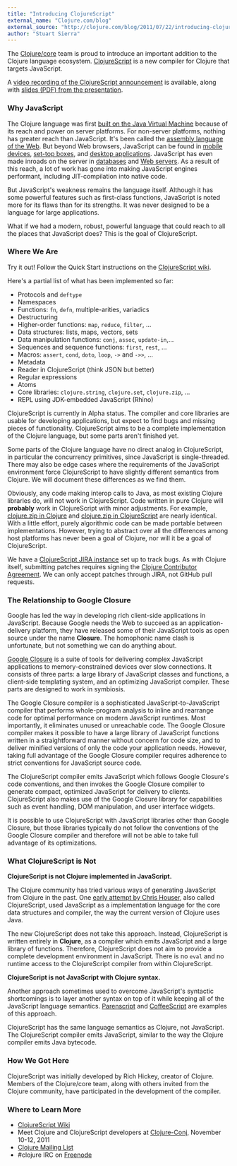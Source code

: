 ```yaml
---
title: "Introducing ClojureScript"
external_name: "Clojure.com/blog"
external_source: "http://clojure.com/blog/2011/07/22/introducing-clojurescript.html"
author: "Stuart Sierra"
---
```


The [Clojure/core](http://clojure.com/) team is proud to introduce an important addition to the Clojure language ecosystem. [ClojureScript](https://github.com/clojure/clojurescript) is a new compiler for Clojure that targets JavaScript.

A [video recording of the ClojureScript announcement](https://youtu.be/tVooR-dF_Ag) is available, along with [slides (PDF) from the presentation](http://cloud.github.com/downloads/clojure/clojurescript/clojurescript%20slides.pdf).

### Why JavaScript

The Clojure language was first [built on the Java Virtual Machine](http://clojure.org/rationale#Rationale-Languages%20and%20Platforms) because of its reach and power on server platforms. For non-server platforms, nothing has greater reach than JavaScript. It's been called the [assembly language of the Web](http://www.hanselman.com/blog/JavaScriptisAssemblyLanguagefortheWebPart2MadnessorjustInsanity.aspx). But beyond Web browsers, JavaScript can be found in [mobile devices](http://arstechnica.com/apple/news/2011/06/ios-5-brings-nitro-speed-to-home-screen-web-apps.ars), [set-top boxes](http://developer.boxee.tv/JavaScript_API#Preface), and [desktop applications](http://wiki.services.openoffice.org/wiki/Documentation/DevGuide/Scripting/Scripting_Framework). JavaScript has even made inroads on the server in [databases](http://couchdb.apache.org/) and [Web servers](http://nodejs.org/). As a result of this reach, a lot of work has gone into making JavaScript engines performant, including JIT-compilation into native code.

But JavaScript's weakness remains the language itself. Although it has some powerful features such as first-class functions, JavaScript is noted more for its flaws than for its strengths. It was never designed to be a language for large applications.

What if we had a modern, robust, powerful language that could reach to all the places that JavaScript does? This is the goal of ClojureScript.

### Where We Are

Try it out! Follow the Quick Start instructions on the [ClojureScript wiki](https://github.com/clojure/clojurescript/wiki).

Here's a partial list of what has been implemented so far:

*   Protocols and `deftype`
*   Namespaces
*   Functions: `fn`, `defn`, multiple-arities, variadics
*   Destructuring
*   Higher-order functions: `map`, `reduce`, `filter`, ...
*   Data structures: lists, maps, vectors, sets
*   Data manipulation functions: `conj`, `assoc`, `update-in`,...
*   Sequences and sequence functions: `first`, `rest`, ...
*   Macros: `assert`, `cond`, `doto`, `loop`, `->` and `->>`, ...
*   Metadata
*   Reader in ClojureScript (think JSON but better)
*   Regular expressions
*   Atoms
*   Core libraries: `clojure.string`, `clojure.set`, `clojure.zip`, ...
*   REPL using JDK-embedded JavaScript (Rhino)

ClojureScript is currently in Alpha status. The compiler and core libraries are usable for developing applications, but expect to find bugs and missing pieces of functionality. ClojureScript aims to be a complete implementation of the Clojure language, but some parts aren't finished yet.

Some parts of the Clojure language have no direct analog in ClojureScript, in particular the concurrency primitives, since JavaScript is single-threaded. There may also be edge cases where the requirements of the JavaScript environment force ClojureScript to have slightly different semantics from Clojure. We will document these differences as we find them.

Obviously, any code making interop calls to Java, as most existing Clojure libraries do, will not work in ClojureScript. Code written in pure Clojure will **probably** work in ClojureScript with minor adjustments. For example, [clojure.zip in Clojure](https://github.com/clojure/clojure/blob/master/src/clj/clojure/zip.clj) and [clojure.zip in ClojureScript](https://github.com/clojure/clojurescript/blob/master/src/cljs/clojure/zip.cljs) are nearly identical. With a little effort, purely algorithmic code can be made portable between implementations. However, trying to abstract over all the differences among host platforms has never been a goal of Clojure, nor will it be a goal of ClojureScript.

We have a [ClojureScript JIRA instance](http://dev.clojure.org/jira/browse/CLJS) set up to track bugs. As with Clojure itself, submitting patches requires signing the [Clojure Contributor Agreement](http://clojure.org/contributing). We can only accept patches through JIRA, not GitHub pull requests.

### The Relationship to Google Closure

Google has led the way in developing rich client-side applications in JavaScript. Because Google needs the Web to succeed as an application-delivery platform, they have released some of their JavaScript tools as open source under the name **Closure**. The homophonic name clash is unfortunate, but not something we can do anything about.

[Google Closure](http://code.google.com/closure/) is a suite of tools for delivering complex JavaScript applications to memory-constrained devices over slow connections. It consists of three parts: a large library of JavaScript classes and functions, a client-side templating system, and an optimizing JavaScript compiler. These parts are designed to work in symbiosis.

The Google Closure compiler is a sophisticated JavaScript-to-JavaScript compiler that performs whole-program analysis to inline and rearrange code for optimal performance on modern JavaScript runtimes. Most importantly, it eliminates unused or unreachable code. The Google Closure compiler makes it possible to have a large library of JavaScript functions written in a straightforward manner without concern for code size, and to deliver minified versions of only the code your application needs. However, taking full advantage of the Google Closure compiler requires adherence to strict conventions for JavaScript source code.

The ClojureScript compiler emits JavaScript which follows Google Closure's code conventions, and then invokes the Google Closure compiler to generate compact, optimized JavaScript for delivery to clients. ClojureScript also makes use of the Google Closure library for capabilities such as event handling, DOM manipulation, and user interface widgets.

It is possible to use ClojureScript with JavaScript libraries other than Google Closure, but those libraries typically do not follow the conventions of the Google Closure compiler and therefore will not be able to take full advantage of its optimizations.

### What ClojureScript is Not

**ClojureScript is not Clojure implemented in JavaScript.**

The Clojure community has tried various ways of generating JavaScript from Clojure in the past. One [early attempt by Chris Houser](https://github.com/clojure/clojure-contrib/tree/master/clojurescript), also called ClojureScript, used JavaScript as a implementation language for the core data structures and compiler, the way the current version of Clojure uses Java.

The new ClojureScript does not take this approach. Instead, ClojureScript is written entirely in **Clojure**, as a compiler which emits JavaScript and a large library of functions. Therefore, ClojureScript does not aim to provide a complete development environment in JavaScript. There is no `eval` and no runtime access to the ClojureScript compiler from within ClojureScript.

**ClojureScript is not JavaScript with Clojure syntax.**

Another approach sometimes used to overcome JavaScript's syntactic shortcomings is to layer another syntax on top of it while keeping all of the JavaScript language semantics. [Parenscript](http://common-lisp.net/project/parenscript/) and [CoffeeScript](http://jashkenas.github.com/coffee-script/) are examples of this approach.

ClojureScript has the same language semantics as Clojure, not JavaScript. The ClojureScript compiler emits JavaScript, similar to the way the Clojure compiler emits Java bytecode.

### How We Got Here

ClojureScript was initially developed by Rich Hickey, creator of Clojure. Members of the Clojure/core team, along with others invited from the Clojure community, have participated in the development of the compiler.

### Where to Learn More

*   [ClojureScript Wiki](https://github.com/clojure/clojurescript/wiki)
*   Meet Clojure and ClojureScript developers at [Clojure-Conj](http://clojure-conj.org/), November 10-12, 2011
*   [Clojure Mailing List](http://groups.google.com/group/clojure)
*   #clojure IRC on [Freenode](http://freenode.net/)
